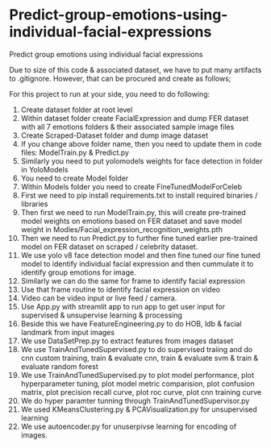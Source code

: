 # Predict-group-emotions-using-individual-facial-expressions
Predict group emotions using individual facial expressions

Due to size of this code & associated dataset, we have to put many artifacts to .gitignore. However, that can be procured and create as follows;

For this project to run at your side, you need to do following:
1. Create dataset folder at root level
2. Within dataset folder create FacialExpression and dump FER dataset with all 7 emotions folders & their associated sample image files
3. Create Scraped-Dataset folder and dump image dataset
4. If you change above folder name, then you need to update them in code files: ModelTrain.py & Predict.py
5. Similarly you need to put yolomodels weights for face detection in folder in YoloModels
6. You need to create Model folder
7. Within Models folder you need to create FineTunedModelForCeleb
8. First we need to pip install requirements.txt to install required binaries / libraries
9. Then first we need to run ModelTrain.py, this will create pre-trained model weights on emotions based on FER dataset and save model weight in Modles/Facial_expression_recognition_weights.pth
10. Then we need to run Predict.py to further fine tuned earlier pre-trained model on FER dataset on scraped / celebrity dataset.
11. We use yolo v8 face detection model and then fine tuned our fine tuned model to identify individual facial expression and then cummulate it to identify group emotions for image.
12. Similarly we can do the same for frame to identify facial expression
13. Use that frame routine to identify facial expression on video
14. Video can be video input or live feed / camera.
15. Use App.py with streamlit app to run app to get user input for supervised & unsupervise learning & processing
16. Beside this we have FeatureEngineering.py to do HOB, ldb & facial landmark from input images
17. We use DataSetPrep.py to extract features from images dataset
18. We use TrainAndTunedSupervised.py to do supervised traiing and do cnn custom training, train & evaluate cnn, train & evaluate svm & train & evaluate random forest
19. We use TrainAndTunedSupervised.py to plot model performance, plot hyperparameter tuning, plot model metric comparision, plot confusion matrix, plot precision recall curve, plot roc curve, plot cnn training curve
20. We do hyper paramter tunning through TrainAndTunedSupervisor.py
21. We used KMeansClustering.py & PCAVisualization.py for unsupervised learning
22. We use autoencoder.py for unuserpivse learning for encoding of images.

    
